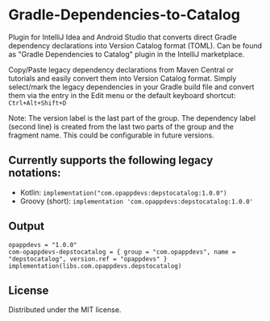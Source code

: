 # Gradle-Dependencies-to-Catalog
Plugin for IntelliJ Idea and Android Studio that converts direct Gradle dependency declarations into Version Catalog format (TOML).
Can be found as "Gradle Dependencies to Catalog" plugin in the IntelliJ marketplace.

Copy/Paste legacy dependency declarations from Maven Central or tutorials and easily convert them into Version Catalog format.
Simply select/mark the legacy dependencies in your Gradle build file and convert them via the entry in the Edit menu or the default keyboard shortcut: `Ctrl+Alt+Shift+D`

Note: The version label is the last part of the group. The dependency label (second line) is created from the last two parts of the group and the fragment name. This could be configurable in future versions.

## Currently supports the following legacy notations:
- Kotlin: `implementation("com.opappdevs:depstocatalog:1.0.0")`
- Groovy (short): `implementation 'com.opappdevs:depstocatalog:1.0.0'`

## Output
```
opappdevs = "1.0.0"
com-opappdevs-depstocatalog = { group = "com.opappdevs", name = "depstocatalog", version.ref = "opappdevs" }
implementation(libs.com.opappdevs.depstocatalog)
```

## License
Distributed under the MIT license.
